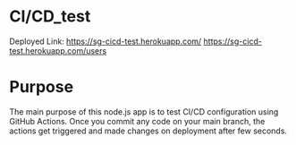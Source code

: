 # CI/CD_test
Deployed Link: https://sg-cicd-test.herokuapp.com/
               https://sg-cicd-test.herokuapp.com/users

# Purpose
The main purpose of this node.js app is to test CI/CD configuration using GitHub Actions.
Once you commit any code on your main branch, the actions get triggered and made changes on deployment after few seconds.
